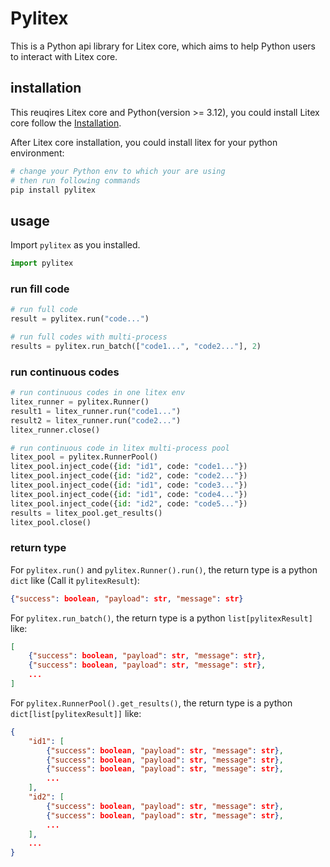 # Pylitex

This is a Python api library for Litex core, which aims to help Python users to interact with Litex core.

## installation

This reuqires Litex core and Python(version >= 3.12), you could install Litex core follow the [Installation](https://litexlang.org/doc/Installation).

After Litex core installation, you could install litex for your python environment:

```bash
# change your Python env to which your are using
# then run following commands
pip install pylitex
```

## usage

Import `pylitex` as you installed.

```python
import pylitex
```

### run fill code

```python
# run full code
result = pylitex.run("code...")

# run full codes with multi-process
results = pylitex.run_batch(["code1...", "code2..."], 2)
```

### run continuous codes

```python
# run continuous codes in one litex env
litex_runner = pylitex.Runner()
result1 = litex_runner.run("code1...")
result2 = litex_runner.run("code2...")
litex_runner.close()

# run continuous code in litex multi-process pool
litex_pool = pylitex.RunnerPool()
litex_pool.inject_code({id: "id1", code: "code1..."})
litex_pool.inject_code({id: "id2", code: "code2..."})
litex_pool.inject_code({id: "id1", code: "code3..."})
litex_pool.inject_code({id: "id1", code: "code4..."})
litex_pool.inject_code({id: "id2", code: "code5..."})
results = litex_pool.get_results()
litex_pool.close()
```

### return type

For `pylitex.run()` and `pylitex.Runner().run()`, the return type is a python `dict` like (Call it `pylitexResult`):

```json
{"success": boolean, "payload": str, "message": str}
```

For `pylitex.run_batch()`, the return type is a python `list[pylitexResult]` like:

```json
[
    {"success": boolean, "payload": str, "message": str},
    {"success": boolean, "payload": str, "message": str},
    ...
]
```

For `pylitex.RunnerPool().get_results()`, the return type is a python `dict[list[pylitexResult]]` like:

```json
{
    "id1": [
        {"success": boolean, "payload": str, "message": str},
        {"success": boolean, "payload": str, "message": str},
        {"success": boolean, "payload": str, "message": str},
        ...
    ],
    "id2": [
        {"success": boolean, "payload": str, "message": str},
        {"success": boolean, "payload": str, "message": str},
        ...
    ],
    ...
}
```
